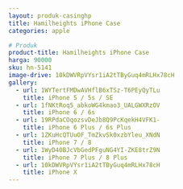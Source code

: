 ```yaml
---
layout: produk-casinghp
title: Hamilheights iPhone Case
categories: apple

# Produk
product-title: Hamilheights iPhone Case
harga: 90000
sku: hn-5141
image-drive: 10kDWVRpVYsr1iA2tTByGuq4mRLHx78cH
gallery:
  - url: 1WYTertFMDwAVHflB6xTSz-T6PEyQyTLu
    title: iPhone 5 / 5s / SE
  - url: 1fNKtRoq5_abkoWG4kmao3_UALGWXRzOV
    title: iPhone 6 / 6s
  - url: 19RPdaCOqozsvDeJb8Q9PcKqekH4VFK1-
    title: iPhone 6 Plus / 6s Plus
  - url: 1ZKuHcQTUuOF_TmZkvSk0xzbYleu_XNdN
    title: iPhone 7 / 8
  - url: 1WyD40BJcVbGedPFguNG4YI-ZKE8trZ9N
    title: iPhone 7 Plus / 8 Plus
  - url: 10kDWVRpVYsr1iA2tTByGuq4mRLHx78cH
    title: iPhone X
---
```

